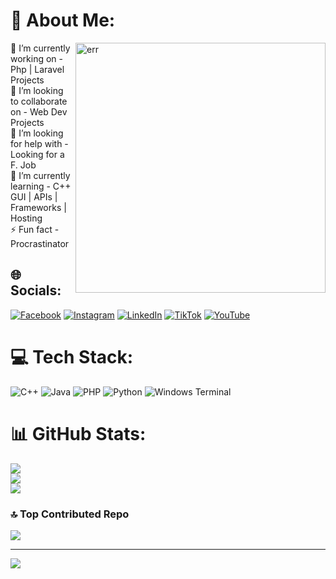 # 💫 About Me:
<img align="right" alt="err" width="400" src="https://i.giphy.com/media/v1.Y2lkPTc5MGI3NjExbmZ6eXBxOGw2dTI3bDhsdzA0dGNyNG1wZG5jdGdyZWM4bTdlMXM5ZyZlcD12MV9pbnRlcm5hbF9naWZfYnlfaWQmY3Q9Zw/26ufiJt5K7T5teGhW/giphy.gif"/>
🔭 I’m currently working on - Php | Laravel Projects<br>👯 I’m looking to collaborate on - Web Dev Projects<br>🤝 I’m looking for help with - Looking for a F. Job<br>🌱 I’m currently learning - C++ GUI | APIs | Frameworks | Hosting<br>⚡ Fun fact - Procrastinator



## 🌐 Socials:
[![Facebook](https://img.shields.io/badge/Facebook-%231877F2.svg?logo=Facebook&logoColor=white)](https://facebook.com/https://www.facebook.com/https://www.facebook.com/arvin.milan.71) [![Instagram](https://img.shields.io/badge/Instagram-%23E4405F.svg?logo=Instagram&logoColor=white)](https://instagram.com/https://www.instagram.com/https://www.instagram.com/vinxx.y/) [![LinkedIn](https://img.shields.io/badge/LinkedIn-%230077B5.svg?logo=linkedin&logoColor=white)](https://linkedin.com/in/https://www.linkedin.com/in/https://www.linkedin.com/in/vin-milan-55288027a/) [![TikTok](https://img.shields.io/badge/TikTok-%23000000.svg?logo=TikTok&logoColor=white)](https://tiktok.com/@https://www.tiktok.com/@vinxxz.y?lang=en) [![YouTube](https://img.shields.io/badge/YouTube-%23FF0000.svg?logo=YouTube&logoColor=white)](https://youtube.com/@https://www.youtube.com/@https:/www.youtube.com/@vincii22) 

# 💻 Tech Stack:
![C++](https://img.shields.io/badge/c++-%2300599C.svg?style=plastic&logo=c%2B%2B&logoColor=white) ![Java](https://img.shields.io/badge/java-%23ED8B00.svg?style=plastic&logo=openjdk&logoColor=white) ![PHP](https://img.shields.io/badge/php-%23777BB4.svg?style=plastic&logo=php&logoColor=white) ![Python](https://img.shields.io/badge/python-3670A0?style=plastic&logo=python&logoColor=ffdd54) ![Windows Terminal](https://img.shields.io/badge/Windows%20Terminal-%234D4D4D.svg?style=plastic&logo=windows-terminal&logoColor=white)
# 📊 GitHub Stats:
![](https://github-readme-stats.vercel.app/api?username=Vincii22&theme=neon&hide_border=false&include_all_commits=true&count_private=true)<br/>
![](https://github-readme-streak-stats.herokuapp.com/?user=Vincii22&theme=neon&hide_border=false)<br/>
![](https://github-readme-stats.vercel.app/api/top-langs/?username=Vincii22&theme=neon&hide_border=false&include_all_commits=true&count_private=true&layout=compact)

### 🔝 Top Contributed Repo
![](https://github-contributor-stats.vercel.app/api?username=Vincii22&limit=5&theme=radical&combine_all_yearly_contributions=true)

---
[![](https://visitcount.itsvg.in/api?id=Vincii22&icon=10&color=12)](https://visitcount.itsvg.in)

<!-- Proudly created with GPRM ( https://gprm.itsvg.in ) -->
